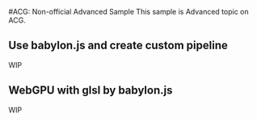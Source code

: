 #ACG: Non-official Advanced Sample
This sample is Advanced topic on ACG.
## Use babylon.js and create custom pipeline
WIP 
## WebGPU with glsl by babylon.js
WIP 
